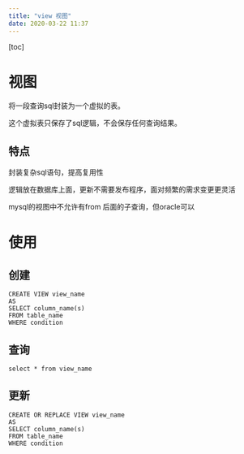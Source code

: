 ```yaml
---
title: "view 视图"
date: 2020-03-22 11:37
---
```

[toc]



# 视图

将一段查询sql封装为一个虚拟的表。 

这个虚拟表只保存了sql逻辑，不会保存任何查询结果。



## 特点

封装复杂sql语句，提高复用性

逻辑放在数据库上面，更新不需要发布程序，面对频繁的需求变更更灵活



mysql的视图中不允许有from 后面的子查询，但oracle可以

## 

# 使用

## 创建

```
CREATE VIEW view_name  
AS 
SELECT column_name(s) 
FROM table_name 
WHERE condition 
```





## 查询

```
select * from view_name  
```



## 更新

```
CREATE OR REPLACE VIEW view_name  
AS 
SELECT column_name(s) 
FROM table_name 
WHERE condition 

```

